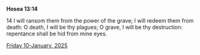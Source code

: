 **Hosea 13:14**

14 I will ransom them from the power of the grave; I will redeem them from death: O death, I will be thy plagues; O grave, I will be thy destruction: repentance shall be hid from mine eyes.

[Friday 10-January, 2025](https://getbible.net/kjv/Hosea/13/14)

